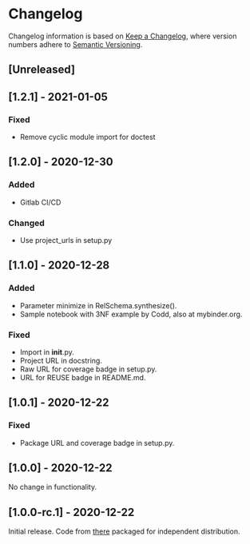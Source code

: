 <!-- Local IspellDict: en -->
<!-- SPDX-License-Identifier: GPL-3.0-or-later -->
<!-- SPDX-FileCopyrightText: 2020-2021 Jens Lechtenbörger -->

# Changelog
Changelog information is based on
[Keep a Changelog](https://keepachangelog.com/en/1.0.0/),
where version numbers adhere to
[Semantic Versioning](https://semver.org/spec/v2.0.0.html).

## [Unreleased]

## [1.2.1] - 2021-01-05
### Fixed
- Remove cyclic module import for doctest

## [1.2.0] - 2020-12-30
### Added
- Gitlab CI/CD
### Changed
- Use project_urls in setup.py

## [1.1.0] - 2020-12-28
### Added
- Parameter minimize in RelSchema.synthesize().
- Sample notebook with 3NF example by Codd, also at mybinder.org.
### Fixed
- Import in __init__.py.
- Project URL in docstring.
- Raw URL for coverage badge in setup.py.
- URL for REUSE badge in README.md.

## [1.0.1] - 2020-12-22
### Fixed
- Package URL and coverage badge in setup.py.

## [1.0.0] - 2020-12-22
No change in functionality.

## [1.0.0-rc.1] - 2020-12-22
Initial release.  Code from
[there](https://gitlab.com/oer/cs/programming/-/blob/master/functional_dependencies.py)
packaged for independent distribution.

<!-- Remember -->
<!-- - Change types: Added, Changed, Deprecated, Removed, Fixed, Security -->
<!-- - Versions: Major.Minor.Patch -->
<!--   - Major for incompatible changes -->
<!--   - Minor for backwards compatible changes -->
<!--   - Patch for backwards compatible bug fixes -->
<!-- - Might use Ma.Mi.P-alpha < Ma.Mi.P-alpha.1 < Ma.Mi.P-beta -->
